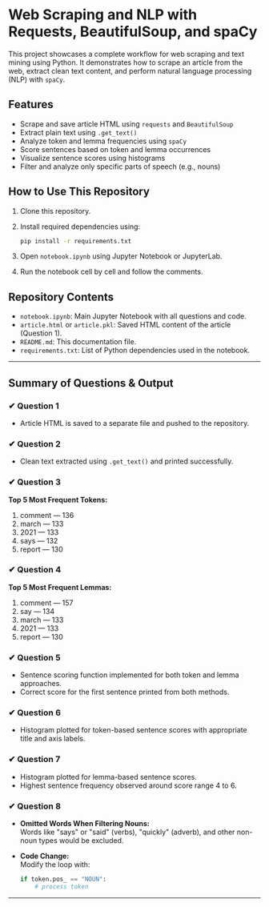 # Web Scraping and NLP with Requests, BeautifulSoup, and spaCy

This project showcases a complete workflow for web scraping and text mining using Python. It demonstrates how to scrape an article from the web, extract clean text content, and perform natural language processing (NLP) with `spaCy`.

## Features
- Scrape and save article HTML using `requests` and `BeautifulSoup`
- Extract plain text using `.get_text()`
- Analyze token and lemma frequencies using `spaCy`
- Score sentences based on token and lemma occurrences
- Visualize sentence scores using histograms
- Filter and analyze only specific parts of speech (e.g., nouns)

## How to Use This Repository

1. Clone this repository.
2. Install required dependencies using:

   ```bash
   pip install -r requirements.txt
   ```

3. Open `notebook.ipynb` using Jupyter Notebook or JupyterLab.
4. Run the notebook cell by cell and follow the comments.

## Repository Contents

- `notebook.ipynb`: Main Jupyter Notebook with all questions and code.
- `article.html` or `article.pkl`: Saved HTML content of the article (Question 1).
- `README.md`: This documentation file.
- `requirements.txt`: List of Python dependencies used in the notebook.

---

## Summary of Questions & Output

### ✔ Question 1
- Article HTML is saved to a separate file and pushed to the repository.

### ✔ Question 2
- Clean text extracted using `.get_text()` and printed successfully.

### ✔ Question 3
**Top 5 Most Frequent Tokens:**
1. comment — 136  
2. march — 133  
3. 2021 — 133  
4. says — 132  
5. report — 130  

### ✔ Question 4
**Top 5 Most Frequent Lemmas:**
1. comment — 157  
2. say — 134  
3. march — 133  
4. 2021 — 133  
5. report — 130  

### ✔ Question 5
- Sentence scoring function implemented for both token and lemma approaches.
- Correct score for the first sentence printed from both methods.

### ✔ Question 6
- Histogram plotted for token-based sentence scores with appropriate title and axis labels.

### ✔ Question 7
- Histogram plotted for lemma-based sentence scores.
- Highest sentence frequency observed around score range 4 to 6.

### ✔ Question 8
- **Omitted Words When Filtering Nouns:**  
  Words like "says" or "said" (verbs), "quickly" (adverb), and other non-noun types would be excluded.

- **Code Change:**  
  Modify the loop with:
  ```python
  if token.pos_ == "NOUN":
      # process token
  ```

---


